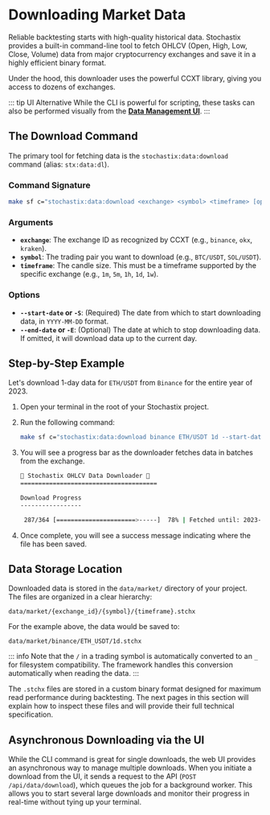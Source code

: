 # Downloading Market Data

Reliable backtesting starts with high-quality historical data. Stochastix provides a built-in command-line tool to fetch OHLCV (Open, High, Low, Close, Volume) data from major cryptocurrency exchanges and save it in a highly efficient binary format.

Under the hood, this downloader uses the powerful CCXT library, giving you access to dozens of exchanges.

::: tip UI Alternative
While the CLI is powerful for scripting, these tasks can also be performed visually from the [**Data Management UI**](./screenshots#data-management).
:::

## The Download Command

The primary tool for fetching data is the `stochastix:data:download` command (alias: `stx:data:dl`).

### Command Signature

```bash
make sf c="stochastix:data:download <exchange> <symbol> <timeframe> [options]"
```

### Arguments

* **`exchange`**: The exchange ID as recognized by CCXT (e.g., `binance`, `okx`, `kraken`).
* **`symbol`**: The trading pair you want to download (e.g., `BTC/USDT`, `SOL/USDT`).
* **`timeframe`**: The candle size. This must be a timeframe supported by the specific exchange (e.g., `1m`, `5m`, `1h`, `1d`, `1w`).

### Options

* **`--start-date` or `-S`**: (Required) The date from which to start downloading data, in `YYYY-MM-DD` format.
* **`--end-date` or `-E`**: (Optional) The date at which to stop downloading data. If omitted, it will download data up to the current day.

## Step-by-Step Example

Let's download 1-day data for `ETH/USDT` from `Binance` for the entire year of 2023.

1.  Open your terminal in the root of your Stochastix project.
2.  Run the following command:

    ```bash
    make sf c="stochastix:data:download binance ETH/USDT 1d --start-date=2023-01-01 --end-date=2023-12-31"
    ```

3.  You will see a progress bar as the downloader fetches data in batches from the exchange.

    ```bash
    🚀 Stochastix OHLCV Data Downloader 🚀
    ======================================

    Download Progress
    -----------------

     287/364 [======================>-----]  78% | Fetched until: 2023-10-15 00:00:00 (1 recs)
    ```

4.  Once complete, you will see a success message indicating where the file has been saved.

## Data Storage Location

Downloaded data is stored in the `data/market/` directory of your project. The files are organized in a clear hierarchy:

`data/market/{exchange_id}/{symbol}/{timeframe}.stchx`

For the example above, the data would be saved to:

`data/market/binance/ETH_USDT/1d.stchx`

::: info
Note that the `/` in a trading symbol is automatically converted to an `_` for filesystem compatibility. The framework handles this conversion automatically when reading the data.
:::

The `.stchx` files are stored in a custom binary format designed for maximum read performance during backtesting. The next pages in this section will explain how to inspect these files and will provide their full technical specification.

## Asynchronous Downloading via the UI

While the CLI command is great for single downloads, the web UI provides an asynchronous way to manage multiple downloads. When you initiate a download from the UI, it sends a request to the API (`POST /api/data/download`), which queues the job for a background worker. This allows you to start several large downloads and monitor their progress in real-time without tying up your terminal.
